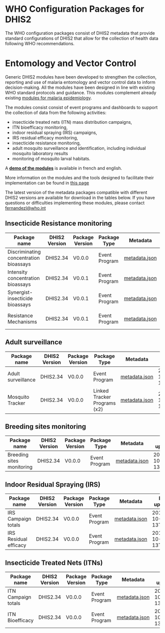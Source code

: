 # WHO Configuration Packages for DHIS2
The WHO configuration packages consist of DHIS2 metadata that provide standard configurations of DHIS2 that allow for the collection of health data following WHO recommendations. 

# Entomology and Vector Control
Generic DHIS2 modules have been developed to strengthen the collection, reporting and use of malaria entomology and vector control data to inform decision-making. All the modules have been designed in line with existing WHO standard protocols and guidance.
This modules complement already existing [modules for malaria epidemiology](https://who.dhis2.org/documentation/index.html#malaria).

The modules consist consist of event programs and dashboards to support the collection of data from the following activities:
  * insecticide treated nets (ITN) mass distribution campaigns, 
  * ITN bioefficacy monitoring, 
  * indoor residual spraying (IRS) campaigns, 
  * IRS residual efficacy monitoring, 
  * insecticide resistance monitoring, 
  * adult mosquito surveillance and identification, including individual mosquito laboratory results
  * monitoring of mosquito larval habitats.

A **[demo of the modules](https://extranet.who.int/dhis2-ento-vc)** is available in french and english.

More information on the modules and the tools designed to facilitate their implementation can be found in [this page](https://www.who.int/teams/global-malaria-programme/prevention/vector-control/dhis-data-collection-and-collation-tools)

The latest version of the metadata packages compatible with different DHIS2 versions are available for download in the tables below. If you have questions or difficulties implementing these modules, please contact fernandezl@who.int

## Insecticide Resistance monitoring
| Package name | DHIS2 Version | Package Version | Package Type |  Metadata | Last updated |
| --- | --- | --- | --- |  --- | --- |
| Discriminating concentration bioassays |  DHIS2.34 | V0.0.0 | Event Program |  [metadata.json](https://github.com/WorldHealthOrganization/DHIS2-standard-packages/blob/GMP/VCR/ENTO-IR%20DISCRIMINATING/ENTO-IR_DIS_metadata_program-0.0.0--2.34-202010092226.json)	| 2019-10-13T07:57 |
| Intensity concentration bioassays | DHIS2.34 | V0.0.1 | Event Program | [metadata.json](https://github.com/WorldHealthOrganization/DHIS2-standard-packages/blob/GMP/VCR/ENTO-IR%20INTENSITY/ENTO-IR_INT_metadata_program-1.0.0-2.34-202010092203.json) | 2019-10-13T07:5 |
| Synergist-insecticide bioassays | DHIS2.34 | V0.0.1 | Event Program | [metadata.json](https://github.com/WorldHealthOrganization/DHIS2-standard-packages/blob/GMP/VCR/ENTO-IR%20SYNERGIST/ENTO-IR_SYN_metadata_program-0.0.1-2.34-202010092244.json) | 2019-10-13T07:5 |
| Resistance Mechanisms | DHIS2.34 | V0.0.1 | Event Program | [metadata.json](https://github.com/WorldHealthOrganization/DHIS2-standard-packages/blob/GMP/VCR/ENTO-IR%20SYNERGIST/ENTO-IR_SYN_metadata_program-0.0.1-2.34-202010092244.json) | 2019-10-13T07:5 |

## Adult surveillance
| Package name | DHIS2 Version | Package Version | Package Type |  Metadata | Last updated |
| --- | --- | --- | --- |  --- | --- |
| Adult surveillance |  DHIS2.34 | V0.0.0 | Event Program |  [metadata.json](https://github.com/WorldHealthOrganization/DHIS2-standard-packages/blob/GMP/VCR/ENTO-ADULT%20SURVEILLANCE/ENTO-ADULT_SURV_metadata_program-0.0.0--2.34-202010092218.json)	| 2019-10-13T07:57 |
| Mosquito Tracker | DHIS2.34 | V0.0.0 | Linked Tracker Programs (x2) | [metadata.json](https://github.com/WorldHealthOrganization/DHIS2-standard-packages/blob/GMP/VCR/ENTO-MOSQUITO%20TRACKER/ENTO-MOSQ_TRACKER_metadata_program-0.0.0--2.34-202010092212.json) | 2019-10-13T07:5 |

## Breeding sites monitoring
| Package name | DHIS2 Version | Package Version | Package Type |  Metadata | Last updated |
| --- | --- | --- | --- |  --- | --- |
| Breeding sites monitoring |  DHIS2.34 | V0.0.0 | Event Program |  [metadata.json](https://github.com/WorldHealthOrganization/DHIS2-standard-packages/blob/GMP/VCR/ENTO-BREEDING%20SITES/ENTO-BREED_SITE_metadata_program-0.0.0--2.34-202010092239.json)	| 2019-10-13T07:57 |


## Indoor Residual Spraying (IRS)
| Package name | DHIS2 Version | Package Version | Package Type |  Metadata | Last updated |
| --- | --- | --- | --- |  --- | --- |
| IRS Campaign totals |  DHIS2.34 | V0.0.0 | Event Program |  [metadata.json](https://github.com/WorldHealthOrganization/DHIS2-standard-packages/blob/GMP/VCR/VC-IRS%20CAMPAIGN%20TOTALS/ENTO-VC_IRS_metadata_program-0.0.0--2.34-202010092224.json)	| 2019-10-13T07:57 |
| IRS Residual efficacy| DHIS2.34 | V0.0.0 | Event Program | [metadata.json](https://github.com/WorldHealthOrganization/DHIS2-standard-packages/blob/GMP/VCR/VC-IRS%20RESIDUAL%20EFFICACY/ENTO-VC_RES%20_metadata_program_dashboard-0.0.0--2.34-202010092207.json) | 2019-10-13T07:5 |


## Insecticide Treated Nets (ITNs)
| Package name | DHIS2 Version | Package Version | Package Type |  Metadata | Last updated |
| --- | --- | --- | --- |  --- | --- |
| ITN Campaign totals |  DHIS2.34 | V0.0.0 | Event Program |  [metadata.json](https://github.com/WorldHealthOrganization/DHIS2-standard-packages/blob/GMP/VCR/VC-ITN%20CAMPAIGN%20TOTALS/ENTO-VC_ITN_metadata_program-0.0.0--2.34-202010092222.json)	| 2019-10-13T07:57 |
| ITN Bioefficacy |  DHIS2.34 | V0.0.0 | Event Program | [metadata.json](https://github.com/WorldHealthOrganization/DHIS2-standard-packages/blob/GMP/VCR/VC-ITN%20BIOEFFICACY/ENTO-VC_ITN_BIO_metadata_program-0.0.0--2.34-202010092211.json) | 2019-10-13T07:5 |
